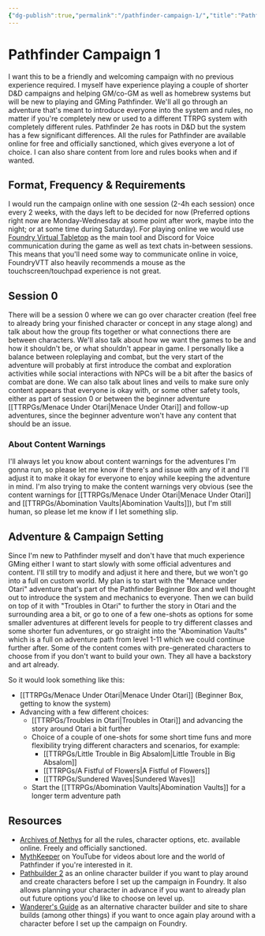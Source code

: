 ```yaml
---
{"dg-publish":true,"permalink":"/pathfinder-campaign-1/","title":"Pathfinder Campaign 1","created":"2023-05-13T04:23:03.934+02:00","updated":"2023-05-14T08:43:16.111+02:00"}
---
```



# Pathfinder Campaign 1

I want this to be a friendly and welcoming campaign with no previous experience required. I myself have experience playing a couple of shorter D&D campaigns and helping GM/co-GM as well as homebrew systems but will be new to playing and GMing Pathfinder. We'll all go through an adventure that's meant to introduce everyone into the system and rules, no matter if you're completely new or used to a different TTRPG system with completely different rules. Pathfinder 2e has roots in D&D but the system has a few significant differences. All the rules for Pathfinder are available online for free and officially sanctioned, which gives everyone a lot of choice. I can also share content from lore and rules books when and if wanted.

## Format, Frequency & Requirements

I would run the campaign online with one session (2-4h each session) once every 2 weeks, with the days left to be decided for now (Preferred options right now are Monday-Wednesday at some point after work, maybe into the night; or at some time during Saturday). For playing online we would use [Foundry Virtual Tabletop](https://foundryvtt.com) as the main tool and Discord for Voice communication during the game as well as text chats in-between sessions. This means that you'll need some way to communicate online in voice, FoundryVTT also heavily recommends a mouse as the touchscreen/touchpad experience is not great.

## Session 0

There will be a session 0 where we can go over character creation (feel free to already bring your finished character or concept in any stage along) and talk about how the group fits together or what connections there are between characters. We'll also talk about how we want the games to be and how it shouldn't be, or what shouldn't appear in game. I personally like a balance between roleplaying and combat, but the very start of the adventure will probably at first introduce the combat and exploration activities while social interactions with NPCs will be a bit after the basics of combat are done. We can also talk about lines and veils to make sure only content appears that everyone is okay with, or some other safety tools, either as part of session 0 or between the beginner adventure [[TTRPGs/Menace Under Otari\|Menace Under Otari]] and follow-up adventures, since the beginner adventure won't have any content that should be an issue.

### About Content Warnings

I'll always let you know about content warnings for the adventures I'm gonna run, so please let me know if there's and issue with any of it and I'll adjust it to make it okay for everyone to enjoy while keeping the adventure in mind. I'm also trying to make the content warnings very obvious (see the content warnings for [[TTRPGs/Menace Under Otari\|Menace Under Otari]] and [[TTRPGs/Abomination Vaults\|Abomination Vaults]]), but I'm still human, so please let me know if I let something slip.

## Adventure & Campaign Setting

Since I'm new to Pathfinder myself and don't have that much experience GMing either I want to start slowly with some official adventures and content. I'll still try to modify and adjust it here and there, but we won't go into a full on custom world. My plan is to start with the "Menace under Otari" adventure that's part of the Pathfinder Beginner Box and well thought out to introduce the system and mechanics to everyone. Then we can build on top of it with "Troubles in Otari" to further the story in Otari and the surrounding area a bit, or go to one of a few one-shots as options for some smaller adventures at different levels for people to try different classes and some shorter fun adventures, or go straight into the "Abomination Vaults" which is a full on adventure path from level 1-11 which we could continue further after. Some of the content comes with pre-generated characters to choose from if you don't want to build your own. They all have a backstory and art already.

So it would look something like this:

- [[TTRPGs/Menace Under Otari\|Menace Under Otari]] (Beginner Box, getting to know the system)
- Advancing with a few different choices:
    - [[TTRPGs/Troubles in Otari\|Troubles in Otari]] and advancing the story around Otari a bit further
    - Choice of a couple of one-shots for some short time funs and more flexibility trying different characters and scenarios, for example:
        - [[TTRPGs/Little Trouble in Big Absalom\|Little Trouble in Big Absalom]]
        - [[TTRPGs/A Fistful of Flowers\|A Fistful of Flowers]]
        - [[TTRPGs/Sundered Waves\|Sundered Waves]]
    - Start the [[TTRPGs/Abomination Vaults\|Abomination Vaults]] for a longer term adventure path

## Resources

- [Archives of Nethys](https://2e.aonprd.com/) for all the rules, character options, etc. available online. Freely and officially sanctioned.
- [MythKeeper](https://www.youtube.com/@TheMythKeeper/featured) on YouTube for videos about lore and the world of Pathfinder if you're interested in it.
- [Pathbuilder 2](https://pathbuilder2e.com) as an online character builder if you want to play around and create characters before I set up the campaign in Foundry. It also allows planning your character in advance if you want to already plan out future options you'd like to choose on level up.
- [Wanderer's Guide](https://wanderersguide.app/) as an alternative character builder and site to share builds (among other things) if you want to once again play around with a character before I set up the campaign on Foundry.